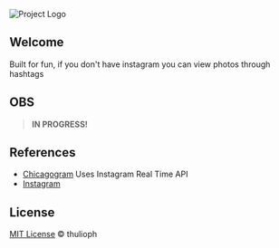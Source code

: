 ![Project Logo](logo-bg.png "Don't Have Insta")

## Welcome

Built for fun, if you don't have instagram you can view photos through hashtags


## OBS

> **IN PROGRESS!**


## References

- [Chicagogram](http://www.chicagogram.us/) Uses Instagram Real Time API
- [Instagram](http://instagram.com)


## License

[MIT License](http://thulioph.mit-license.org/) © thulioph